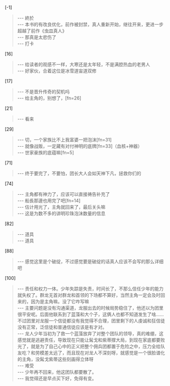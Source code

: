 
[-1] 
>--- 終於<br>
>--- 本书的有改良优化，前作被封禁，真人重新开始，继往开来，更进一步超越了前作《虫皿真人》<br>
>--- 那真是太悲伤了<br>
>--- 打卡<br>

[16] 
>--- 给读者的观感不一样，大寒还是太年轻，不是满腔热血的老男人<br>
>--- 好家伙，合着这位是冰雪道宙道双修<br>

[17] 
>--- 不是晋升传奇的契机吗<br>
>--- 给主角的，别想了，[fn=26]<br>

[21] 
>--- 看来<br>

[29] 
>--- 切，一个家族比不上我富婆一把泡沫[fn=31]<br>
>--- 就像战贩，一定藏有对付神明的底牌[fn=33]（血核+神器）<br>
>--- 世家豪族的底蕴嘛[fn=5]<br>

[71] 
>--- 终于要完了，不要怕，团长大人会如天神下凡，拯救你们的<br>

[74] 
>--- 主角都有神力了，应该可以直接祷告补充了<br>
>--- 船長那邊也用完了吧[fn=14]<br>
>--- 估计用光了，主角就回来了，最后关头嘛<br>
>--- 这是为数不多的讲明珍珠泡沫数量的信息<br>

[82] 
>--- 道具<br>
>--- 道具<br>

[88] 
>--- 感觉这里是个破绽，不过感觉要是破绽的话真人应该不会写的那么详细吧<br>

[100] 
>--- 责任和权力一体。少年失踪是失责，时间长了，不那么信任少年的能力就失权了。群龙无首对群龙和首领的下场都不算好，当然主角一定会及时回来的，因为是主角嘛。没了它咋写嘛<br>
>--- 主要问题是没有沟通渠道，龙服出去的时候局势稳住了，他还以为团里很平安呢。后面他联系到了蓝藻和大个子，这俩人也都不知道发生了啥……不过团里对龙服一个信徒都没有我觉得不合理，团里剩下的人虔诚和狂信徒没有正常，泛信徒和普通信徒应该是有才对。<br>
>--- 龙人少年当初为了救一个蓝藻放弃了对整个团队的领导，真的难绷，这感觉就是逃避责任，导致现在只能让髯戈和紫蒂撑大局，到现在家底都要败光了，就是为了自己心中的正义把整个佣兵团都置于危险之中，压力全给队友吃？和劳模差太远了，而且现在对龙人不深刻呀，就感觉是一个很脸谱化的主角，没髯戈紫蒂这些刻画得立体呀<br>
>--- 难受<br>
>--- 少年再不回来，他这团队都要散了。<br>
>--- 我觉得还是早点买下好，免得有变。<br>
